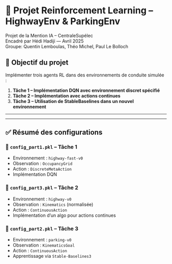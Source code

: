 # 🚗 Projet Reinforcement Learning – HighwayEnv & ParkingEnv

Projet de la Mention IA – CentraleSupélec  
Encadré par Hédi Hadiji — Avril 2025  
Groupe: Quentin Lemboulas, Théo Michel, Paul Le Bolloch

## 🎯 Objectif du projet

Implémenter trois agents RL dans des environnements de conduite simulée :

1. **Tâche 1 – Implémentation DQN avec environnement discret spécifié** 
2. **Tâche 2 – Implémentation avec actions continues**
3. **Tâche 3 – Utilisation de StableBaselines dans un nouvel environnement**

---

---

## ✅ Résumé des configurations

### 🔹 `config_part1.pkl` – **Tâche 1**
- Environnement : `highway-fast-v0`
- Observation : `OccupancyGrid`
- Action : `DiscreteMetaAction`
- Implémentation DQN

### 🔹 `config_part3.pkl` – **Tâche 2**
- Environnement : `highway-v0`
- Observation : `Kinematics` (normalisée)
- Action : `ContinuousAction`
- Implémentation d’un algo pour actions continues

### 🔹 `config_part2.pkl` – **Tâche 3**
- Environnement : `parking-v0`
- Observation : `KinematicsGoal`
- Action : `ContinuousAction`
- Apprentissage via `Stable-Baselines3`
